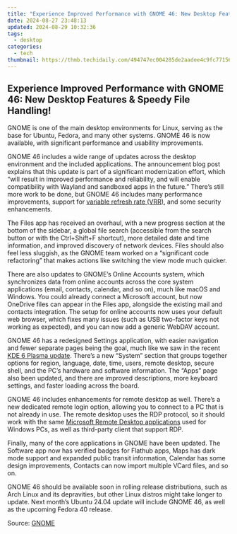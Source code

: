 ```yaml
---
title: "Experience Improved Performance with GNOME 46: New Desktop Features & Speedy File Handling!"
date: 2024-08-27 23:48:13
updated: 2024-08-29 10:32:36
tags:
  - desktop
categories:
  - tech
thumbnail: https://thmb.techidaily.com/494747ec004285de2aadee4c9fc771562b4f42ca29ed6aecefce800cf9eedde4.jpg
---
```


## Experience Improved Performance with GNOME 46: New Desktop Features & Speedy File Handling!

GNOME is one of the main desktop environments for Linux, serving as the base for Ubuntu, Fedora, and many other systems. GNOME 46 is now available, with significant performance and usability improvements.

 GNOME 46 includes a wide range of updates across the desktop environment and the included applications. The announcement blog post explains that this update is part of a significant modernization effort, which “will result in improved performance and reliability, and will enable compatibility with Wayland and sandboxed apps in the future.” There’s still more work to be done, but GNOME 46 includes many performance improvements, support for [variable refresh rate (VRR)](https://android-unlock.techidaily.com/in-2024-unlock-your-samsung-galaxy-s23-fe-phone-with-ease-the-3-best-lock-screen-removal-tools-by-drfone-android/), and some security enhancements.

 The Files app has received an overhaul, with a new progress section at the bottom of the sidebar, a global file search (accessible from the search button or with the Ctrl+Shift+F shortcut), more detailed date and time information, and improved discovery of network devices. Files should also feel less sluggish, as the GNOME team worked on a “significant code refactoring” that makes actions like switching the view mode much quicker.

 There are also updates to GNOME’s Online Accounts system, which synchronizes data from online accounts across the core system applications (email, contacts, calendar, and so on), much like macOS and Windows. You could already connect a Microsoft account, but now OneDrive files can appear in the Files app, alongside the existing mail and contacts integration. The setup for online accounts now uses your default web browser, which fixes many issues (such as USB two-factor keys not working as expected), and you can now add a generic WebDAV account.

 GNOME 46 has a redesigned Settings application, with easier navigation and fewer separate pages being the goal, much like we saw in the recent [KDE 6 Plasma update](https://instagram-video-recordings.techidaily.com/new-professional-thumbnails-for-engaging-igtv-posts/). There’s a new “System” section that groups together options for region, language, date, time, users, remote desktop, secure shell, and the PC’s hardware and software information. The “Apps” page also been updated, and there are improved descriptions, more keyboard settings, and faster loading across the board.

 GNOME 46 includes enhancements for remote desktop as well. There’s a new dedicated remote login option, allowing you to connect to a PC that is not already in use. The remote desktop uses the RDP protocol, so it should work with the same [Microsoft Remote Desktop applications](https://fox-direct.techidaily.com/unleash-creativity-with-these-essential-vector-editors-for-2024/) used for Windows PCs, as well as third-party client that support RDP.

 Finally, many of the core applications in GNOME have been updated. The Software app now has verified badges for Flathub apps, Maps has dark mode support and expanded public transit information, Calendar has some design improvements, Contacts can now import multiple VCard files, and so on.

 GNOME 46 should be available soon in rolling release distributions, such as Arch Linux and its depravities, but other Linux distros might take longer to update. Next month’s Ubuntu 24.04 update will include GNOME 46, as well as the upcoming Fedora 40 release.

 Source: [GNOME](https://discourse.gnome.org/t/gnome-46-released/20066)

<ins class="adsbygoogle"
     style="display:block"
     data-ad-format="autorelaxed"
     data-ad-client="ca-pub-7571918770474297"
     data-ad-slot="1223367746"></ins>



<ins class="adsbygoogle"
     style="display:block"
     data-ad-client="ca-pub-7571918770474297"
     data-ad-slot="8358498916"
     data-ad-format="auto"
     data-full-width-responsive="true"></ins>
